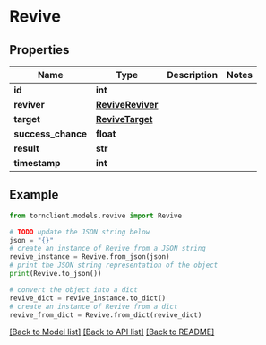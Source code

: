 # Revive


## Properties

Name | Type | Description | Notes
------------ | ------------- | ------------- | -------------
**id** | **int** |  | 
**reviver** | [**ReviveReviver**](ReviveReviver.md) |  | 
**target** | [**ReviveTarget**](ReviveTarget.md) |  | 
**success_chance** | **float** |  | 
**result** | **str** |  | 
**timestamp** | **int** |  | 

## Example

```python
from tornclient.models.revive import Revive

# TODO update the JSON string below
json = "{}"
# create an instance of Revive from a JSON string
revive_instance = Revive.from_json(json)
# print the JSON string representation of the object
print(Revive.to_json())

# convert the object into a dict
revive_dict = revive_instance.to_dict()
# create an instance of Revive from a dict
revive_from_dict = Revive.from_dict(revive_dict)
```
[[Back to Model list]](../README.md#documentation-for-models) [[Back to API list]](../README.md#documentation-for-api-endpoints) [[Back to README]](../README.md)



